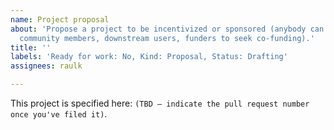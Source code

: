 ```yaml
---
name: Project proposal
about: 'Propose a project to be incentivized or sponsored (anybody can propose a project:
  community members, downstream users, funders to seek co-funding).'
title: ''
labels: 'Ready for work: No, Kind: Proposal, Status: Drafting'
assignees: raulk

---
```


<!-- ^^ Please set the title of this issue to the project name. ^^^ -->

This project is specified here: `(TBD – indicate the pull request number once you've filed it)`.

<!-- 
     Fork the repo, and copy the file `TEMPLATES/000-project-proposal.md` to the root of your fork.

      * Fill in as much detail as you can.
      * The submission doesn't need to be perfect, we can sort out details later. At this stage, we want to keep the barrier to propose a project low.
      * In the filename, replace `000` with the number of the placeholder issue you created above.

     Then submit a PR to this repo. Make sure you enable the "allow edits from maintainers" option in the PR screen. Then go back and edit the issue, adding a link to the new PR.
-->
